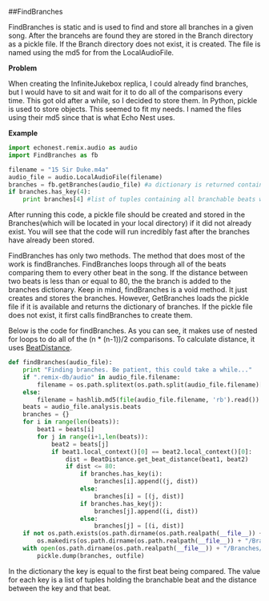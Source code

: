 ##FindBranches

FindBranches is static and is used to find and store all branches in a given song. After the brancehs are found they are stored in the Branch directory as a pickle file. If the Branch directory does not exist, it is created. The file is named using the md5 for from the LocalAudioFile.

**Problem**

When creating the InfiniteJukebox replica, I could already find branches, but I would have to sit and wait for it to do all of the comparisons every time. This got old after a while, so I decided to store them. In Python, pickle is used to store objects. This seemed to fit my needs. I named the files using their md5 since that is what Echo Nest uses.
 
**Example**

```python
import echonest.remix.audio as audio
import FindBranches as fb

filename = "15 Sir Duke.m4a"
audio_file = audio.LocalAudioFile(filename)
branches = fb.getBranches(audio_file) #a dictionary is returned containing the branches for the given audio_file
if branches.has_key(4):
    print branches[4] #list of tuples containing all branchable beats with their appropriate distance

```

After running this code, a pickle file should be created and stored in the Branches(which will be located in your local directory) if it did not already exist. You will see that the code will run incredibly fast after the branches have already been stored. 

FindBranches has only two methods. The method that does most of the work is findBranches. FindBranches loops through all of the beats comparing them to every other beat in the song. If the distance between two beats is less than or equal to 80, the the branch is added to the branches dictionary. Keep in mind, findBranches is a void method. It just creates and stores the branches. However, GetBranches loads the pickle file if it is available and returns the dictionary of branches. If the pickle file does not exist, it first calls findBranches to create them.

Below is the code for findBranches. As you can see, it makes use of nested for loops to do all of the (n * (n-1))/2 comparisons. To calculate distance, it uses [BeatDistance].

```python
def findBranches(audio_file):
    print "Finding branches. Be patient, this could take a while..."
    if ".remix-db/audio" in audio_file.filename:
        filename = os.path.splitext(os.path.split(audio_file.filename)[1])[0]
    else:
        filename = hashlib.md5(file(audio_file.filename, 'rb').read()).hexdigest()
    beats = audio_file.analysis.beats
    branches = {}
    for i in range(len(beats)):
        beat1 = beats[i]
        for j in range(i+1,len(beats)):
            beat2 = beats[j]
            if beat1.local_context()[0] == beat2.local_context()[0]:
                dist = BeatDistance.get_beat_distance(beat1, beat2)
                if dist <= 80:
                    if branches.has_key(i):
                        branches[i].append((j, dist))
                    else:
                        branches[i] = [(j, dist)]
                    if branches.has_key(j):
                        branches[j].append((i, dist))
                    else:
                        branches[j] = [(i, dist)]
    if not os.path.exists(os.path.dirname(os.path.realpath(__file__)) + "/Branches"):
        os.makedirs(os.path.dirname(os.path.realpath(__file__)) + "/Branches")
    with open(os.path.dirname(os.path.realpath(__file__)) + "/Branches/" + filename + ".pkl", 'w') as outfile:
        pickle.dump(branches, outfile)
```

In the dictionary the key is equal to the first beat being compared. The value for each key is a list of tuples holding the branchable beat and the distance between the key and that beat. 

[BeatDistance]: https://github.com/jlstack/PythonEchonestRemix/tree/master/BeatDistance
